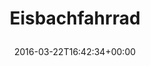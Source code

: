 ---
retweeted: false
source: <a href="http://getfalcon.pro" rel="nofollow">Falcon Pro Material</a>
entities:
  user_mentions: []
  urls: []
  symbols: []
  media:
  - expanded_url: https://twitter.com/bascht/status/712318564125052928/photo/1
    indices:
    - '15'
    - '38'
    url: https://t.co/oWCK75j9Ei
    media_url: http://pbs.twimg.com/media/CeKp9atXEAA3Oc6.jpg
    id_str: '712318563684651008'
    id: '712318563684651008'
    media_url_https: https://pbs.twimg.com/media/CeKp9atXEAA3Oc6.jpg
    sizes:
      large:
        w: '1024'
        h: '1365'
        resize: fit
      small:
        w: '510'
        h: '680'
        resize: fit
      medium:
        w: '900'
        h: '1200'
        resize: fit
      thumb:
        w: '150'
        h: '150'
        resize: crop
    type: photo
    display_url: pic.twitter.com/oWCK75j9Ei
  hashtags: []
display_text_range:
- '0'
- '38'
favorite_count: '6'
id_str: '712318564125052928'
truncated: false
retweet_count: '2'
id: '712318564125052928'
possibly_sensitive: false
created_at: Tue Mar 22 16:42:34 +0000 2016
favorited: false
full_text: Eisbachfahrrad
lang: de
extended_entities:
  media:
  - expanded_url: https://twitter.com/bascht/status/712318564125052928/photo/1
    indices:
    - '15'
    - '38'
    url: https://t.co/oWCK75j9Ei
    media_url: http://pbs.twimg.com/media/CeKp9atXEAA3Oc6.jpg
    id_str: '712318563684651008'
    id: '712318563684651008'
    media_url_https: https://pbs.twimg.com/media/CeKp9atXEAA3Oc6.jpg
    sizes:
      large:
        w: '1024'
        h: '1365'
        resize: fit
      small:
        w: '510'
        h: '680'
        resize: fit
      medium:
        w: '900'
        h: '1200'
        resize: fit
      thumb:
        w: '150'
        h: '150'
        resize: crop
    type: photo
    display_url: pic.twitter.com/oWCK75j9Ei
tags:
- pesos/twitter
date: '2016-03-22T16:42:34+00:00'
src: https://twitter.com/bascht/status/712318564125052928
original_url: https://twitter.com/bascht/status/712318564125052928
type: twitter_tweet
media_url: https://img.bascht.com/twitter/pbs.twimg.com/media/CeKp9atXEAA3Oc6.jpg
text: Eisbachfahrrad
title: 'Eisbachfahrrad

  '

---